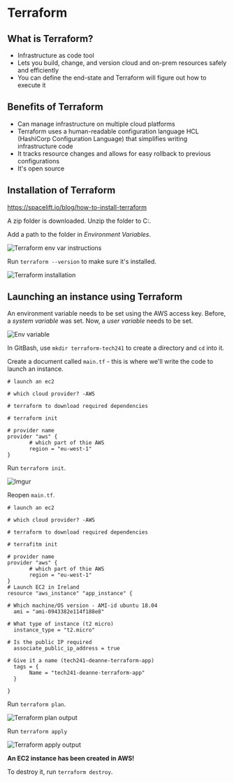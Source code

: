 # Terraform

## What is Terraform?
- Infrastructure as code tool
- Lets you build, change, and version cloud and on-prem resources safely and efficiently
- You can define the end-state and Terraform will figure out how to execute it

## Benefits of Terraform
- Can manage infrastructure on multiple cloud platforms
- Terraform uses a human-readable configuration language HCL (HashiCorp Configuration Language) that simplifies writing infrastructure code
- It tracks resource changes and allows for easy rollback to previous configurations
- It's open source

## Installation of Terraform
<https://spacelift.io/blog/how-to-install-terraform>

A zip folder is downloaded. Unzip the folder to C:.

Add a path to the folder in *Environment Variables*.

![Terraform env var instructions](https://i.imgur.com/GzUosBm.png)

Run `terraform --version` to make sure it's installed.

![Terraform installation](https://i.imgur.com/XIezyhx.png)

## Launching an instance using Terraform

An environment variable needs to be set using the AWS access key. Before, a *system variable* was set. Now, a *user variable* needs to be set.

![Env variable](https://i.imgur.com/jeybPMF.png)

In GitBash, use `mkdir terraform-tech241` to create a directory and `cd` into it.

Create a document called `main.tf` - this is where we'll write the code to launch an instance.

```
# launch an ec2

# which cloud provider? -AWS

# terraform to download required dependencies

# terraform init

# provider name
provider "aws" {
       # which part of thie AWS
       region = "eu-west-1"
}
```
Run `terraform init`.

![Imgur](https://i.imgur.com/avBPboB.png)

Reopen `main.tf`.

```
# launch an ec2

# which cloud provider? -AWS

# terraform to download required dependencies

# terrafitm init

# provider name
provider "aws" {
       # which part of thie AWS
       region = "eu-west-1"
}
# Launch EC2 in Ireland
resource "aws_instance" "app_instance" {

# Which machine/OS version - AMI-id ubuntu 18.04
  ami = "ami-0943382e114f188e8"

# What type of instance (t2 micro)
  instance_type = "t2.micro"

# Is the public IP required
  associate_public_ip_address = true

# Give it a name (tech241-deanne-terraform-app)
  tags = {
       Name = "tech241-deanne-terraform-app"
  }

}
```
Run `terraform plan`.

![Terraform plan output](https://i.imgur.com/sxXgbDv.png)

Run `terraform apply`

![Terraform apply output](https://i.imgur.com/yuGVVGp.png)

**An EC2 instance has been created in AWS!**

To destroy it, run `terraform destroy`.